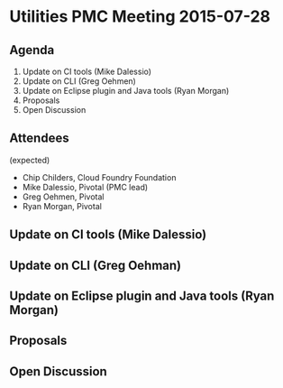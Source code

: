 # Utilities PMC Meeting 2015-07-28

## Agenda

1. Update on CI tools (Mike Dalessio)
2. Update on CLI (Greg Oehmen)
3. Update on Eclipse plugin and Java tools (Ryan Morgan)
4. Proposals
5. Open Discussion


## Attendees

(expected)

* Chip Childers, Cloud Foundry Foundation
* Mike Dalessio, Pivotal (PMC lead)
* Greg Oehmen, Pivotal
* Ryan Morgan, Pivotal

## Update on CI tools (Mike Dalessio)


## Update on CLI (Greg Oehman)


## Update on Eclipse plugin and Java tools (Ryan Morgan)


## Proposals


## Open Discussion
